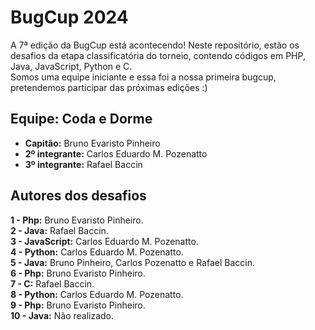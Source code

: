 # BugCup 2024
A 7ª edição da BugCup está acontecendo! Neste repositório, estão os desafios da etapa classificatória do torneio, contendo códigos em PHP, Java, JavaScript, Python e C.  
Somos uma equipe iniciante e essa foi a nossa primeira bugcup, pretendemos participar das próximas edições :)
## Equipe: Coda e Dorme
* **Capitão:** Bruno Evaristo Pinheiro
* **2º integrante:** Carlos Eduardo M. Pozenatto
* **3º integrante:** Rafael Baccin
## Autores dos desafios
**1 - Php:** Bruno Evaristo Pinheiro.  
**2 - Java:** Rafael Baccin.  
**3 - JavaScript:** Carlos Eduardo M. Pozenatto.  
**4 - Python:** Carlos Eduardo M. Pozenatto.  
**5 - Java:** Bruno Pinheiro, Carlos Pozenatto e Rafael Baccin.  
**6 - Php:** Bruno Evaristo Pinheiro.  
**7 - C:** Rafael Baccin.  
**8 - Python:** Carlos Eduardo M. Pozenatto.  
**9 - Php:** Bruno Evaristo Pinheiro.  
**10 - Java:** Não realizado.
